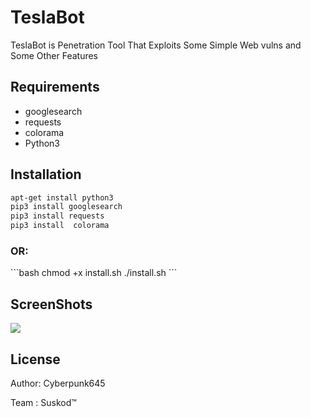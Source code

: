 # TeslaBot
TeslaBot is Penetration Tool That Exploits Some Simple Web vulns and Some Other Features

## Requirements
* googlesearch
* requests
* colorama
* Python3

## Installation



```bash
apt-get install python3
pip3 install googlesearch
pip3 install requests
pip3 install  colorama
```
<h3>OR:</h3>
```bash
chmod +x install.sh
./install.sh
```



## ScreenShots
<img src="https://i.ibb.co/0s17GtY/2021-04-13-11-00.png">

## License
<p>Author: Cyberpunk645<p/>
<p>Team  : Suskod™️</p>
